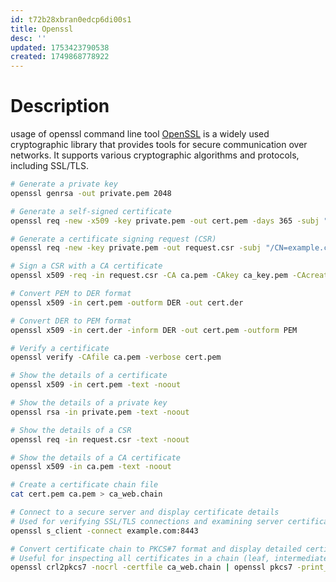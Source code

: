 ```yaml
---
id: t72b28xbran0edcp6di00s1
title: Openssl
desc: ''
updated: 1753423790538
created: 1749868778922
---
```


# Description
usage of openssl command line tool
[OpenSSL](https://www.openssl.org/) is a widely used cryptographic library that provides tools for secure communication over networks. It supports various cryptographic algorithms and protocols, including SSL/TLS.
``` bash
# Generate a private key
openssl genrsa -out private.pem 2048

# Generate a self-signed certificate
openssl req -new -x509 -key private.pem -out cert.pem -days 365 -subj "/CN=example.com"

# Generate a certificate signing request (CSR)
openssl req -new -key private.pem -out request.csr -subj "/CN=example.com"

# Sign a CSR with a CA certificate
openssl x509 -req -in request.csr -CA ca.pem -CAkey ca_key.pem -CAcreateserial -out signed_cert.pem -days 365

# Convert PEM to DER format
openssl x509 -in cert.pem -outform DER -out cert.der

# Convert DER to PEM format
openssl x509 -in cert.der -inform DER -out cert.pem -outform PEM

# Verify a certificate
openssl verify -CAfile ca.pem -verbose cert.pem

# Show the details of a certificate
openssl x509 -in cert.pem -text -noout

# Show the details of a private key
openssl rsa -in private.pem -text -noout

# Show the details of a CSR
openssl req -in request.csr -text -noout

# Show the details of a CA certificate
openssl x509 -in ca.pem -text -noout

# Create a certificate chain file
cat cert.pem ca.pem > ca_web.chain

# Connect to a secure server and display certificate details
# Used for verifying SSL/TLS connections and examining server certificates
openssl s_client -connect example.com:8443

# Convert certificate chain to PKCS#7 format and display detailed certificate information
# Useful for inspecting all certificates in a chain (leaf, intermediate, root)
openssl crl2pkcs7 -nocrl -certfile ca_web.chain | openssl pkcs7 -print_certs -text -noout
```